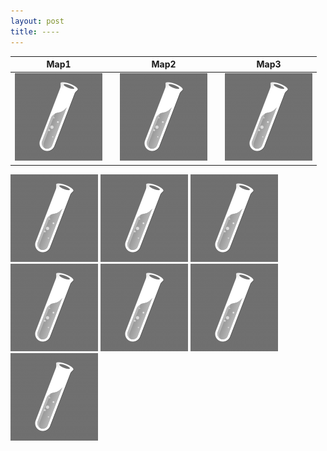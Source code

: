 ```yaml
---
layout: post
title: ----
---
```




 Map1                      |   | Map2                      |   | Map3
:-------------------------:|:-:|:-------------------------:|:-:|:-------------------------:
 ![](/images/logo.png)     |   | ![](/images/logo.png)     |   | ![](/images/logo.png)


![alt-text-1](/images/logo.png "title-1") ![alt-text-2](/images/logo.png "title-2") ![alt-text-2](/images/logo.png "title-2") ![alt-text-2](/images/logo.png "title-2") ![alt-text-2](/images/logo.png "title-2") ![alt-text-2](/images/logo.png "title-2") ![alt-text-2](/images/logo.png "title-2")


